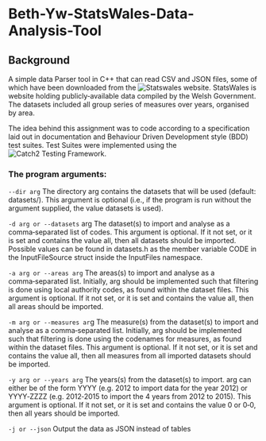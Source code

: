 # Beth-Yw-StatsWales-Data-Analysis-Tool

## Background
A simple data Parser tool in C++ that can read CSV and JSON files, some of which have been downloaded from the ![Statswales](https://statswales.gov.wales/Catalogue)   website. StatsWales is website holding publicly‑available data compiled by the Welsh Government. The datasets included all group series of measures over years, organised by area.

The idea behind this assignment was to code according to a specification laid out in documentation and Behaviour Driven Development style (BDD) test suites. Test Suites were implemented using the ![Catch2 Testing Framework](https://github.com/catchorg/Catch2).

### The program arguments:

`‑‑dir arg` The directory arg contains the datasets that will be used (default: datasets/). This argument is optional (i.e., if the program is run without the argument supplied, the value datasets
is used).

`‑d arg or ‑‑datasets` arg The dataset(s) to import and analyse as a comma‑separated
list of codes. This argument is optional. If it not set, or it is
set and contains the value all, then all datasets should be
imported. Possible values can be found in datasets.h as the
member variable CODE in the InputFileSource struct inside
the InputFiles namespace.

`‑a arg or ‑‑areas arg` The areas(s) to import and analyse as a comma‑separated list.
Initially, arg should be implemented such that filtering is done
using local authority codes, as found within the dataset files.
This argument is optional. If it not set, or it is set and contains
the value all, then all areas should be imported.

`‑m arg or ‑‑measures ar`g The measure(s) from the dataset(s) to import and analyse as
a comma‑separated list. Initially, arg should be implemented
such that filtering is done using the codenames for measures,
as found within the dataset files. This argument is optional. If it
not set, or it is set and contains the value all, then all measures
from all imported datasets should be imported.

`‑y arg or ‑‑years arg` The years(s) from the dataset(s) to import. arg can either be
of the form YYYY (e.g. 2012 to import data for the year 2012) or
YYYY‑ZZZZ (e.g. 2012‑2015 to import the 4 years from 2012
to 2015). This argument is optional. If it not set, or it is set and
contains the value 0 or 0‑0, then all years should be imported.

`‑j or ‑‑json` Output the data as JSON instead of tables

